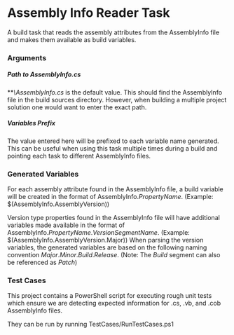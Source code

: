 ﻿# Assembly Info Reader Task

A build task that reads the assembly attributes from the AssemblyInfo file and makes them available as build variables.

### Arguments
##### Path to AssemblyInfo.cs
***\\AssemblyInfo.cs* is the default value.  This should find the AssemblyInfo file in the build sources directory.  However, when building a multiple project solution one would want to enter the exact path.

##### Variables Prefix
The value entered here will be prefixed to each variable name generated.  This can be useful when using this task multiple times during a build and pointing each task to different AssemblyInfo files.

### Generated Variables
For each assembly attribute found in the AssemblyInfo file, a build variable will be created in the format of AssemblyInfo.*PropertyName*. (Example: $(AssemblyInfo.AssemblyVersion))

Version type properties found in the AssemblyInfo file will have additional variables made available in the format of AssemblyInfo.*PropertyName*.*VersionSegmentName*. (Example: $(AssemblyInfo.AssemblyVersion.Major)) When parsing the version variables, the generated variables are based on the following naming convention *Major*.*Minor*.*Build*.*Release*.  (Note: The *Build* segment can also be referenced as *Patch*)

### Test Cases
This project contains a PowerShell script for executing rough unit tests which ensure we are detecting expected information for .cs, .vb, and .cob AssemblyInfo files.

They can be run by running TestCases/RunTestCases.ps1